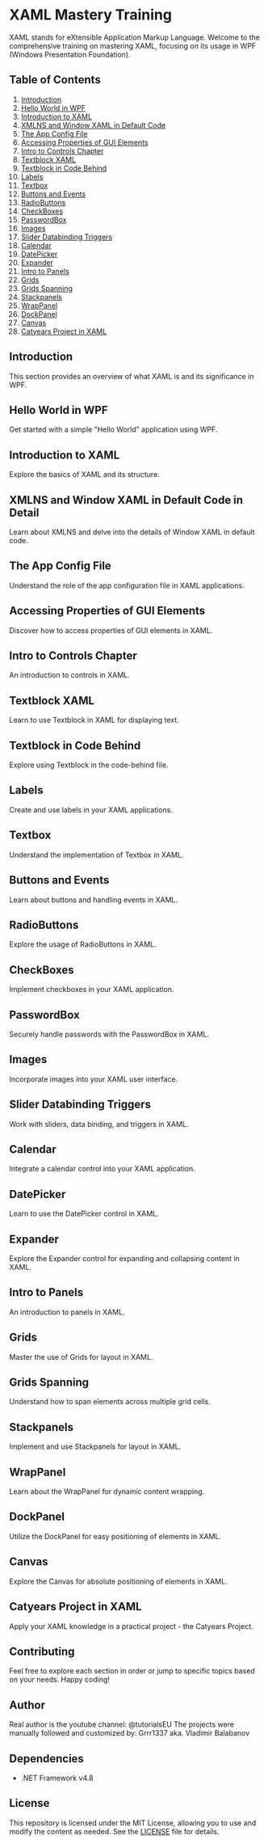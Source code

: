 # XAML Mastery Training

XAML stands for eXtensible Application Markup Language.
Welcome to the comprehensive training on mastering XAML, focusing on its usage in WPF (Windows Presentation Foundation).

## Table of Contents
1. [Introduction](#introduction)
2. [Hello World in WPF](#hello-world-in-wpf)
3. [Introduction to XAML](#introduction-to-xaml)
4. [XMLNS and Window XAML in Default Code](#xmlns-and-window-xaml-in-default-code-in-detail)
5. [The App Config File](#the-app-config-file)
6. [Accessing Properties of GUI Elements](#accessing-properties-of-gui-elements)
7. [Intro to Controls Chapter](#intro-to-controls-chapter)
8. [Textblock XAML](#textblock-xaml)
9. [Textblock in Code Behind](#textblock-in-code-behind)
10. [Labels](#labels)
11. [Textbox](#textbox)
12. [Buttons and Events](#buttons-and-events)
13. [RadioButtons](#radiobuttons)
14. [CheckBoxes](#checkboxes)
15. [PasswordBox](#passwordbox)
16. [Images](#images)
17. [Slider Databinding Triggers](#slider-databinding-triggers)
18. [Calendar](#calendar)
19. [DatePicker](#datepicker)
20. [Expander](#expander)
21. [Intro to Panels](#intro-to-panels)
22. [Grids](#grids)
23. [Grids Spanning](#grids-spanning)
24. [Stackpanels](#stackpanels)
25. [WrapPanel](#wrappanel)
26. [DockPanel](#dockpanel)
27. [Canvas](#canvas)
28. [Catyears Project in XAML](#catyears-project-in-xaml)

## Introduction
This section provides an overview of what XAML is and its significance in WPF.

## Hello World in WPF
Get started with a simple "Hello World" application using WPF.

## Introduction to XAML
Explore the basics of XAML and its structure.

## XMLNS and Window XAML in Default Code in Detail
Learn about XMLNS and delve into the details of Window XAML in default code.

## The App Config File
Understand the role of the app configuration file in XAML applications.

## Accessing Properties of GUI Elements
Discover how to access properties of GUI elements in XAML.

## Intro to Controls Chapter
An introduction to controls in XAML.

## Textblock XAML
Learn to use Textblock in XAML for displaying text.

## Textblock in Code Behind
Explore using Textblock in the code-behind file.

## Labels
Create and use labels in your XAML applications.

## Textbox
Understand the implementation of Textbox in XAML.

## Buttons and Events
Learn about buttons and handling events in XAML.

## RadioButtons
Explore the usage of RadioButtons in XAML.

## CheckBoxes
Implement checkboxes in your XAML application.

## PasswordBox
Securely handle passwords with the PasswordBox in XAML.

## Images
Incorporate images into your XAML user interface.

## Slider Databinding Triggers
Work with sliders, data binding, and triggers in XAML.

## Calendar
Integrate a calendar control into your XAML application.

## DatePicker
Learn to use the DatePicker control in XAML.

## Expander
Explore the Expander control for expanding and collapsing content in XAML.

## Intro to Panels
An introduction to panels in XAML.

## Grids
Master the use of Grids for layout in XAML.

## Grids Spanning
Understand how to span elements across multiple grid cells.

## Stackpanels
Implement and use Stackpanels for layout in XAML.

## WrapPanel
Learn about the WrapPanel for dynamic content wrapping.

## DockPanel
Utilize the DockPanel for easy positioning of elements in XAML.

## Canvas
Explore the Canvas for absolute positioning of elements in XAML.

## Catyears Project in XAML
Apply your XAML knowledge in a practical project - the Catyears Project.



## Contributing

Feel free to explore each section in order or jump to specific topics based on your needs. Happy coding!

## Author

Real author is the youtube channel: @tutorialsEU
The projects were manually followed and customized by: Grrr1337 aka. Vladimir Balabanov

## Dependencies

- .NET Framework v4.8

## License
This repository is licensed under the MIT License, allowing you to use and modify the content as needed.
See the [LICENSE](LICENSE) file for details.




